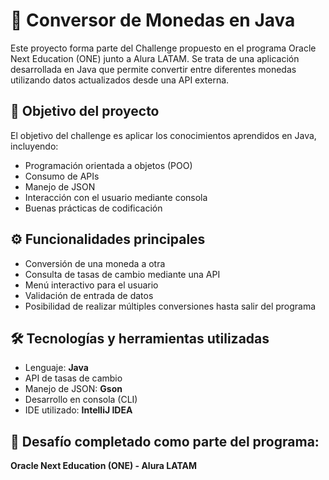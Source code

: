 # 💱 Conversor de Monedas en Java

Este proyecto forma parte del Challenge propuesto en el programa Oracle Next Education (ONE) junto a Alura LATAM. Se trata de una aplicación desarrollada en Java que permite convertir entre diferentes monedas utilizando datos actualizados desde una API externa.

## 🎯 Objetivo del proyecto

El objetivo del challenge es aplicar los conocimientos aprendidos en Java, incluyendo:

- Programación orientada a objetos (POO)
- Consumo de APIs
- Manejo de JSON
- Interacción con el usuario mediante consola
- Buenas prácticas de codificación

## ⚙️ Funcionalidades principales

- Conversión de una moneda a otra
- Consulta de tasas de cambio mediante una API
- Menú interactivo para el usuario
- Validación de entrada de datos
- Posibilidad de realizar múltiples conversiones hasta salir del programa

## 🛠️ Tecnologías y herramientas utilizadas

- Lenguaje: **Java**
- API de tasas de cambio
- Manejo de JSON: **Gson**
- Desarrollo en consola (CLI)
- IDE utilizado: **IntelliJ IDEA**

## 🏁 Desafío completado como parte del programa:

**Oracle Next Education (ONE) - Alura LATAM**  

